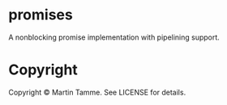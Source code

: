 # promises

A nonblocking promise implementation with pipelining support.

# Copyright

Copyright © Martin Tamme. See LICENSE for details.

